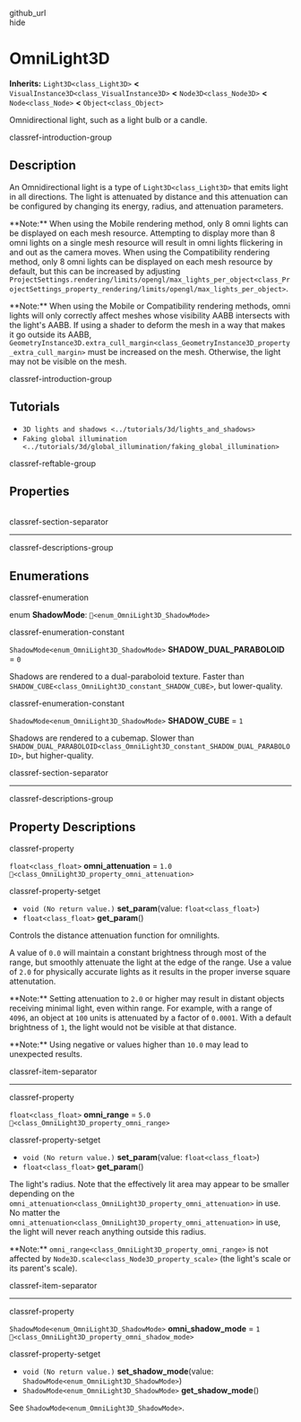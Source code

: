 github\_url  
hide

# OmniLight3D

**Inherits:** `Light3D<class_Light3D>` **&lt;**
`VisualInstance3D<class_VisualInstance3D>` **&lt;**
`Node3D<class_Node3D>` **&lt;** `Node<class_Node>` **&lt;**
`Object<class_Object>`

Omnidirectional light, such as a light bulb or a candle.

classref-introduction-group

## Description

An Omnidirectional light is a type of `Light3D<class_Light3D>` that
emits light in all directions. The light is attenuated by distance and
this attenuation can be configured by changing its energy, radius, and
attenuation parameters.

\*\*Note:\*\* When using the Mobile rendering method, only 8 omni lights
can be displayed on each mesh resource. Attempting to display more than
8 omni lights on a single mesh resource will result in omni lights
flickering in and out as the camera moves. When using the Compatibility
rendering method, only 8 omni lights can be displayed on each mesh
resource by default, but this can be increased by adjusting
`ProjectSettings.rendering/limits/opengl/max_lights_per_object<class_ProjectSettings_property_rendering/limits/opengl/max_lights_per_object>`.

\*\*Note:\*\* When using the Mobile or Compatibility rendering methods,
omni lights will only correctly affect meshes whose visibility AABB
intersects with the light's AABB. If using a shader to deform the mesh
in a way that makes it go outside its AABB,
`GeometryInstance3D.extra_cull_margin<class_GeometryInstance3D_property_extra_cull_margin>`
must be increased on the mesh. Otherwise, the light may not be visible
on the mesh.

classref-introduction-group

## Tutorials

-   `3D lights and shadows <../tutorials/3d/lights_and_shadows>`
-   `Faking global illumination <../tutorials/3d/global_illumination/faking_global_illumination>`

classref-reftable-group

## Properties

<table>
<tbody>
<tr>
</tr>
<tr>
</tr>
<tr>
</tr>
<tr>
</tr>
</tbody>
</table>

classref-section-separator

------------------------------------------------------------------------

classref-descriptions-group

## Enumerations

classref-enumeration

enum **ShadowMode**: `🔗<enum_OmniLight3D_ShadowMode>`

classref-enumeration-constant

`ShadowMode<enum_OmniLight3D_ShadowMode>` **SHADOW\_DUAL\_PARABOLOID** =
`0`

Shadows are rendered to a dual-paraboloid texture. Faster than
`SHADOW_CUBE<class_OmniLight3D_constant_SHADOW_CUBE>`, but
lower-quality.

classref-enumeration-constant

`ShadowMode<enum_OmniLight3D_ShadowMode>` **SHADOW\_CUBE** = `1`

Shadows are rendered to a cubemap. Slower than
`SHADOW_DUAL_PARABOLOID<class_OmniLight3D_constant_SHADOW_DUAL_PARABOLOID>`,
but higher-quality.

classref-section-separator

------------------------------------------------------------------------

classref-descriptions-group

## Property Descriptions

classref-property

`float<class_float>` **omni\_attenuation** = `1.0`
`🔗<class_OmniLight3D_property_omni_attenuation>`

classref-property-setget

-   `void (No return value.)` **set\_param**(value:
    `float<class_float>`)
-   `float<class_float>` **get\_param**()

Controls the distance attenuation function for omnilights.

A value of `0.0` will maintain a constant brightness through most of the
range, but smoothly attenuate the light at the edge of the range. Use a
value of `2.0` for physically accurate lights as it results in the
proper inverse square attenutation.

\*\*Note:\*\* Setting attenuation to `2.0` or higher may result in
distant objects receiving minimal light, even within range. For example,
with a range of `4096`, an object at `100` units is attenuated by a
factor of `0.0001`. With a default brightness of `1`, the light would
not be visible at that distance.

\*\*Note:\*\* Using negative or values higher than `10.0` may lead to
unexpected results.

classref-item-separator

------------------------------------------------------------------------

classref-property

`float<class_float>` **omni\_range** = `5.0`
`🔗<class_OmniLight3D_property_omni_range>`

classref-property-setget

-   `void (No return value.)` **set\_param**(value:
    `float<class_float>`)
-   `float<class_float>` **get\_param**()

The light's radius. Note that the effectively lit area may appear to be
smaller depending on the
`omni_attenuation<class_OmniLight3D_property_omni_attenuation>` in use.
No matter the
`omni_attenuation<class_OmniLight3D_property_omni_attenuation>` in use,
the light will never reach anything outside this radius.

\*\*Note:\*\* `omni_range<class_OmniLight3D_property_omni_range>` is not
affected by `Node3D.scale<class_Node3D_property_scale>` (the light's
scale or its parent's scale).

classref-item-separator

------------------------------------------------------------------------

classref-property

`ShadowMode<enum_OmniLight3D_ShadowMode>` **omni\_shadow\_mode** = `1`
`🔗<class_OmniLight3D_property_omni_shadow_mode>`

classref-property-setget

-   `void (No return value.)` **set\_shadow\_mode**(value:
    `ShadowMode<enum_OmniLight3D_ShadowMode>`)
-   `ShadowMode<enum_OmniLight3D_ShadowMode>` **get\_shadow\_mode**()

See `ShadowMode<enum_OmniLight3D_ShadowMode>`.
